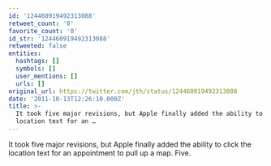 ```yaml
---
id: '124460919492313088'
retweet_count: '0'
favorite_count: '0'
id_str: '124460919492313088'
retweeted: false
entities:
  hashtags: []
  symbols: []
  user_mentions: []
  urls: []
original_url: https://twitter.com/jth/status/124460919492313088
date: '2011-10-13T12:26:10.000Z'
title: >-
  It took five major revisions, but Apple finally added the ability to click the
  location text for an …
---
```


It took five major revisions, but Apple finally added the ability to click the location text for an appointment to pull up a map. Five.